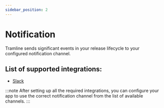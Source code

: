 ```yaml
---
sidebar_position: 2
---
```


# Notification

Tramline sends significant events in your release lifecycle to your configured notification channel.

## List of supported integrations:

- [Slack](slack)

:::note
After setting up all the required integrations, you can configure your app to use the correct notification channel from the list of available channels.
:::
